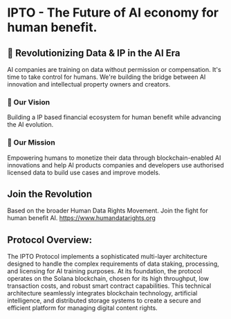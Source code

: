 # IPTO - The Future of AI economy for human benefit.

## 🌟 Revolutionizing Data & IP in the AI Era

AI companies are training on data without permission or compensation. It's time to take control for humans. We're building the bridge between AI innovation and intellectual property owners and creators.

### 🎯 Our Vision
Building a IP based financial ecosystem for human benefit while advancing the AI evolution.

### 🚀 Our Mission
Empowering humans to monetize their data through blockchain-enabled AI innovations and help AI products companies and developers use authorised licensed data to build use cases and improve models.

## Join the Revolution
Based on the broader Human Data Rights Movement. Join the fight for human benefit AI. https://www.humandatarights.org

## Protocol Overview:

The IPTO Protocol implements a sophisticated multi-layer architecture designed to handle the complex requirements of data staking, processing, and licensing for AI training purposes. At its foundation, the protocol operates on the Solana blockchain, chosen for its high throughput, low transaction costs, and robust smart contract capabilities. This technical architecture seamlessly integrates blockchain technology, artificial intelligence, and distributed storage systems to create a secure and efficient platform for managing digital content rights.
